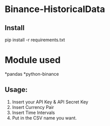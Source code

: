 # Binance-HistoricalData

## Install
pip install -r requirements.txt


# Module used
*pandas
*python-binance


## Usage:
1. Insert your API Key & API Secret Key
2. Insert Currency Pair
3. Insert Time Intervals
4. Put in the CSV name you want.

